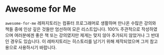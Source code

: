 # Awesome for Me
`awesome-for-me` 레파지토리는 컴퓨터 프로그래머로 생활하며 만나온 수많은 강의와 책들 중에 인상 깊은 것들만 엄선하여 모은 리스트입니다. 100% 주관적으로 작성하였으며 여러분에겐 좋은 책 또는 강의였지만 제게는 맞지 않아 추가되지 않았거나 그 반대인 경우도 있습니다. 이 레파지토리는 히스토리를 남기기 위해 제작되었으며 그저 참고용으로 사용하시기 바랍니다.

